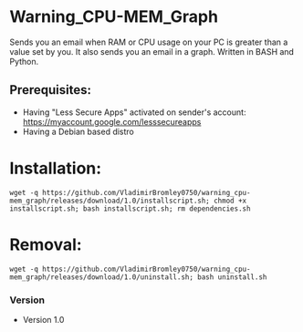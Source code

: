 Warning_CPU-MEM_Graph
======
Sends you an email when RAM or CPU usage on your PC is greater than a value set by you. It also sends you an email in a graph. Written in BASH and Python. 

## Prerequisites:
* Having "Less Secure Apps" activated on sender's account: https://myaccount.google.com/lesssecureapps
* Having a Debian based distro

# Installation:
```
wget -q https://github.com/VladimirBromley0750/warning_cpu-mem_graph/releases/download/1.0/installscript.sh; chmod +x installscript.sh; bash installscript.sh; rm dependencies.sh
```
# Removal:
```
wget -q https://github.com/VladimirBromley0750/warning_cpu-mem_graph/releases/download/1.0/uninstall.sh; bash uninstall.sh
```
### Version 
* Version 1.0
